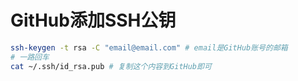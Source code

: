 # GitHub添加SSH公钥

```zsh
ssh-keygen -t rsa -C "email@email.com" # email是GitHub账号的邮箱
# 一路回车
cat ~/.ssh/id_rsa.pub # 复制这个内容到GitHub即可
```


